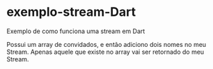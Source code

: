 # exemplo-stream-Dart

Exemplo de como funciona uma stream em Dart

Possui um array de convidados, e então adiciono dois nomes no meu Stream. Apenas aquele que existe no array vai ser retornado do meu Stream.
